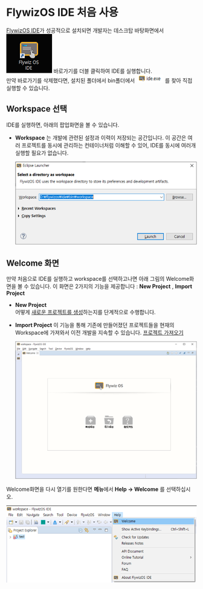 
# <span id = "first_run">FlywizOS IDE 처음 사용</span>
[FlywizOS IDE](download.md)가 성공적으로 설치되면 개발자는 데스크탑 바탕화면에서  ![ZKSW-Editor快捷方式](assets/ide/quick_link.png) 바로가기를 더블 클릭하여 IDE를 실행합니다.  
만약 바로가기를 삭제했다면, 설치된 폴더에서 bin폴더에서 ![ide](assets/ide/ide.png) 를 찾아 직접 실행할 수 있습니다.

## Workspace 선택
 IDE를 실행하면, 아래의 팝업화면을 볼 수 있습니다.
* **Workspace** 는 개발에 관련된 설정과 이력이 저장되는 공간입니다. 이 공간은 여러 프로젝트를 동시에 관리하는 컨테이너처럼 이해할 수 있어, IDE를 동시에 여러개 실행할 필요가 없습니다.

   ![选择工作空间](assets/ide/select_workspace.png)
## Welcome 화면
만약 처음으로 IDE를 실행하고 workspace를 선택하고나면 아래 그림의 Welcome화면을 볼 수 있습니다. 
이 화면은 2가지의 기능을 제공합니다 : **New Project** , **Import Project**

  * **New Project**  
    어떻게 [새로운 프로젝트를 생성](new_flythings_project.html)하는지를 단계적으로 수행합니다.
    
  * **Import Project**
    이 기능을 통해 기존에 만들어졌던 프로젝트들을 현재의 Workspace에 가져와서 이전 개발을 지속할 수 있습니다.
    [프로젝트 가져오기](import_project.md)
    
    ![欢迎界面](assets/ide/welcome.png)  
    

 Welcome화면을 다시 열기를 원한다면 **메뉴**에서 **Help -> Welcome** 를 선택하십시오.

 ![시작 화면을 여는 방법](assets/ide/reopen_welcome.png)  

​    
